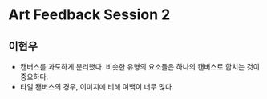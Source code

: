 # Art Feedback Session 2

## 이현우

* 캔버스를 과도하게 분리했다. 비슷한 유형의 요소들은 하나의 캔버스로 합치는 것이 중요하다.
* 타일 캔버스의 경우, 이미지에 비해 여백이 너무 많다.